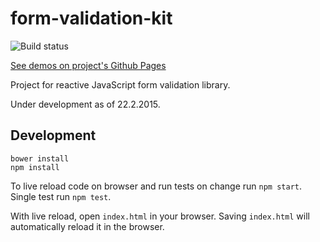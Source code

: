 form-validation-kit
===================

![Build status](https://codeship.com/projects/0925a1e0-2b10-0132-7a5d-06c98ad2d9ca/status?branch=gh-pages)

[See demos on project's Github Pages](https://teijo.github.io/form-validation-kit/)

Project for reactive JavaScript form validation library.

Under development as of 22.2.2015.


Development
-----------

```
bower install
npm install
```

To live reload code on browser and run tests on change run `npm start`.
Single test run `npm test`.

With live reload, open `index.html` in your browser. Saving `index.html` will
automatically reload it in the browser.
